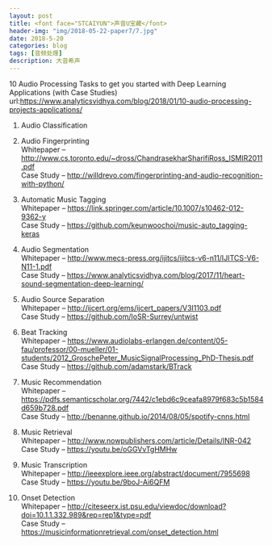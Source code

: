 ```yaml
---
layout: post
title: <font face="STCAIYUN">声音U宝藏</font>
header-img: "img/2018-05-22-paper7/7.jpg"
date: 2018-5-20
categories: blog
tags: [音频处理]
description: 大音希声
---
```


10 Audio Processing Tasks to get you started with Deep Learning Applications (with Case Studies)<br>
url:https://www.analyticsvidhya.com/blog/2018/01/10-audio-processing-projects-applications/<br>

1. Audio Classification<br>


 
2. Audio Fingerprinting<br>
Whitepaper – http://www.cs.toronto.edu/~dross/ChandrasekharSharifiRoss_ISMIR2011.pdf<br>
Case Study – http://willdrevo.com/fingerprinting-and-audio-recognition-with-python/<br>

 
3. Automatic Music Tagging<br>
Whitepaper – https://link.springer.com/article/10.1007/s10462-012-9362-y<br>
Case Study – https://github.com/keunwoochoi/music-auto_tagging-keras<br>

 
4. Audio Segmentation<br>
Whitepaper – http://www.mecs-press.org/ijitcs/ijitcs-v6-n11/IJITCS-V6-N11-1.pdf<br>
Case Study – https://www.analyticsvidhya.com/blog/2017/11/heart-sound-segmentation-deep-learning/<br>

 
5. Audio Source Separation<br>
Whitepaper – http://ijcert.org/ems/ijcert_papers/V3I1103.pdf<br>
Case Study – https://github.com/IoSR-Surrey/untwist<br>

 
6. Beat Tracking<br>
Whitepaper – https://www.audiolabs-erlangen.de/content/05-fau/professor/00-mueller/01-students/2012_GroschePeter_MusicSignalProcessing_PhD-Thesis.pdf<br>
Case Study – https://github.com/adamstark/BTrack<br>
 

7. Music Recommendation<br>
Whitepaper – https://pdfs.semanticscholar.org/7442/c1ebd6c9ceafa8979f683c5b1584d659b728.pdf<br>
Case Study – http://benanne.github.io/2014/08/05/spotify-cnns.html<br>

 
8. Music Retrieval<br>
Whitepaper – http://www.nowpublishers.com/article/Details/INR-042<br>
Case Study – https://youtu.be/oGGVvTgHMHw<br>

 
9. Music Transcription<br>
Whitepaper – http://ieeexplore.ieee.org/abstract/document/7955698<br>
Case Study – https://youtu.be/9boJ-Ai6QFM<br>

 
10. Onset Detection<br>
Whitepaper – http://citeseerx.ist.psu.edu/viewdoc/download?doi=10.1.1.332.989&rep=rep1&type=pdf<br>
Case Study – https://musicinformationretrieval.com/onset_detection.html<br>